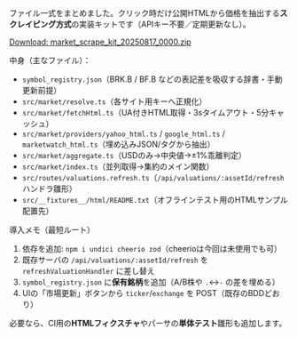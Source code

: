 ファイル一式をまとめました。クリック時だけ公開HTMLから価格を抽出する**スクレイピング方式**の実装キットです（APIキー不要／定期更新なし）。

[Download: market\_scrape\_kit\_20250817\_0000.zip](sandbox:/mnt/data/market_scrape_kit_20250817_0000.zip)

中身（主なファイル）：

* `symbol_registry.json`（BRK.B / BF.B などの表記差を吸収する辞書・手動更新前提）
* `src/market/resolve.ts`（各サイト用キーへ正規化）
* `src/market/fetchHtml.ts`（UA付きHTML取得・3sタイムアウト・5分キャッシュ）
* `src/market/providers/yahoo_html.ts` / `google_html.ts` / `marketwatch_html.ts`（埋め込みJSON/タグから抽出）
* `src/market/aggregate.ts`（USDのみ→中央値→±1%乖離判定）
* `src/market/index.ts`（並列取得→集約のメイン関数）
* `src/routes/valuations.refresh.ts`（`/api/valuations/:assetId/refresh` ハンドラ雛形）
* `src/__fixtures__/html/README.txt`（オフラインテスト用のHTMLサンプル配置先）

導入メモ（最短ルート）

1. 依存を追加: `npm i undici cheerio zod`（cheerioは今回は未使用でも可）
2. 既存サーバの `/api/valuations/:assetId/refresh` を `refreshValuationHandler` に差し替え
3. `symbol_registry.json` に**保有銘柄**を追加（A/B株や `.`↔`-` の差を埋める）
4. UIの「市場更新」ボタンから `ticker`/`exchange` を POST（既存のBDDどおり）

必要なら、CI用の**HTMLフィクスチャ**やパーサの**単体テスト**雛形も追加します。
